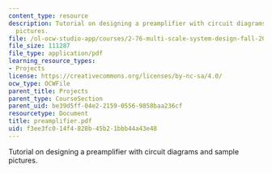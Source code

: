 ```yaml
---
content_type: resource
description: Tutorial on designing a preamplifier with circuit diagrams and sample
  pictures.
file: /ol-ocw-studio-app/courses/2-76-multi-scale-system-design-fall-2004/f3ee3fc014f4828b45b21bbb44a43e48_preamplifier.pdf
file_size: 111287
file_type: application/pdf
learning_resource_types:
- Projects
license: https://creativecommons.org/licenses/by-nc-sa/4.0/
ocw_type: OCWFile
parent_title: Projects
parent_type: CourseSection
parent_uid: be39d5ff-04e2-2159-0556-9858baa236cf
resourcetype: Document
title: preamplifier.pdf
uid: f3ee3fc0-14f4-828b-45b2-1bbb44a43e48
---
```

Tutorial on designing a preamplifier with circuit diagrams and sample pictures.